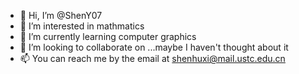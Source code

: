 - 👋 Hi, I’m @ShenY07
- 👀 I’m interested in mathmatics
- 🌱 I’m currently learning computer graphics
- 💞️ I’m looking to collaborate on ...maybe I haven't thought about it
- 📫 You can reach me by the email at shenhuxi@mail.ustc.edu.cn

<!---
ShenY07/ShenY07 is a ✨ special ✨ repository because its `README.md` (this file) appears on your GitHub profile.
You can click the Preview link to take a look at your changes.
--->
